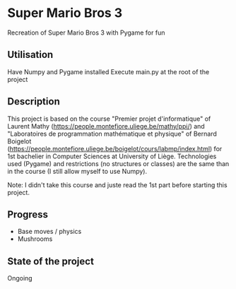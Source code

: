 # Super Mario Bros 3

Recreation of Super Mario Bros 3 with Pygame for fun

## Utilisation

Have Numpy and Pygame installed
Execute main.py at the root of the project

## Description

This project is based on the course "Premier projet d'informatique" of Laurent Mathy (https://people.montefiore.uliege.be/mathy/ppi/) and "Laboratoires de programmation mathématique et physique" of Bernard Boigelot (https://people.montefiore.uliege.be/boigelot/cours/labmp/index.html) for 1st bachelier in Computer Sciences at University of Liège. Technologies used (Pygame) and restrictions (no structures or classes) are the same than in the course (I still allow myself to use Numpy).

Note: I didn't take this course and juste read the 1st part before starting this project.

## Progress

- Base moves / physics
- Mushrooms

## State of the project

Ongoing